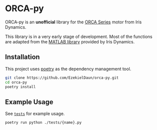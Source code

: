 # ORCA-py

ORCA-py is an **unofficial** library for the [ORCA Series](https://irisdynamics.com/products/orca-series) motor from Iris Dynamics.

This library is in a very early stage of development. Most of the functions are adapted from the [MATLAB library](https://github.com/IrisDynamics/orca_matlab_source) provided by Iris Dynamics.

## Installation

This project uses [poetry](https://python-poetry.org) as the dependency management tool.

```bash
git clone https://github.com/EzekielDaun/orca-py.git
cd orca-py
poetry install
```

## Example Usage

See [`tests`](./tests/) for example usage.

```bash
poetry run python ./tests/{name}.py
```
